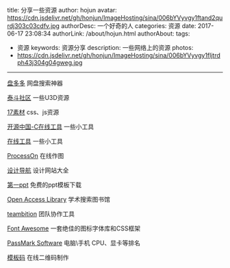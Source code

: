 title: 分享一些资源
author: hojun
avatar: https://cdn.jsdelivr.net/gh/honjun/ImageHosting/sina/006bYVyvgy1ftand2qurdj303c03cdfv.jpg
authorDesc: 一个好奇的人
categories: 资源
date: 2017-06-17 23:08:34
authorLink: /about/hojun.html
authorAbout:
tags:
 - 资源
keywords: 资源分享
description: 一些网络上的资源
photos:
 - https://cdn.jsdelivr.net/gh/honjun/ImageHosting/sina/006bYVyvgy1fljtrdph43j304g04gweg.jpg
---
[盘多多](http://www.panduoduo.net/) 网盘搜索神器

[泰斗社区](http://www.taidous.com/) 一些U3D资源

[17素材](http://www.17sucai.com/) css、js资源

[开源中国-C在线工具](http://tool.oschina.net/) 一些小工具

[在线工具](http://tool.lu/) 一些小工具

[ProcessOn](https://www.processon.com/) 在线作图

[设计导航](http://hao.shejidaren.com/) 设计网站大全

[第一ppt](http://www.1ppt.com/) 免费的ppt模板下载

[Open Access Library](http://www.oalib.com/) 学术搜索图书馆

[teambition](https://www.teambition.com/) 团队协作工具

[Font Awesome](http://fontawesome.dashgame.com/) 一套绝佳的图标字体库和CSS框架

[PassMark Software](https://www.videocardbenchmark.net/high_end_gpus.html) 电脑\手机 CPU、显卡等排名

[模板码](http://www.mobanma.com/visual.html) 在线二维码制作

